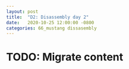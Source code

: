 ```yaml
---
layout: post
title:  "D2: Disassembly day 2"
date:   2020-10-25 12:00:00 -0800
categories: 66_mustang dissasembly
---
```


# TODO: Migrate content
